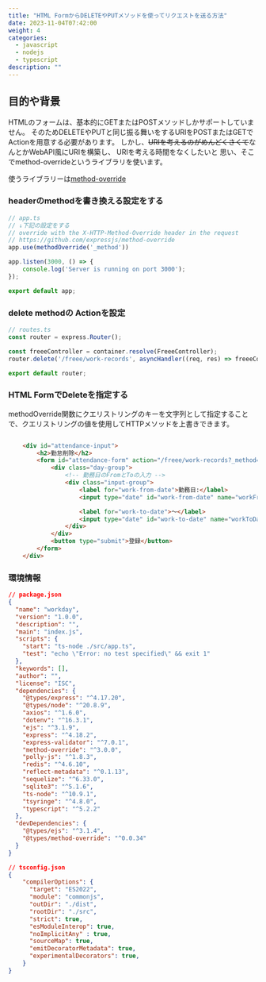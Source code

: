 ```yaml
---
title: "HTML FormからDELETEやPUTメソッドを使ってリクエストを送る方法"
date: 2023-11-04T07:42:00
weight: 4
categories:
  - javascript
  - nodejs
  - typescript
description: ""
---
```


## 目的や背景

HTMLのフォームは、基本的にGETまたはPOSTメソッドしかサポートしていません。
そのためDELETEやPUTと同じ振る舞いをするURIをPOSTまたはGETでActionを用意する必要があります。
しかし、~~URIを考えるのがめんどくさくて~~なんとかWebAPI風にURIを構築し、 URIを考える時間をなくしたいと
思い、そこでmethod-overrideというライブラリを使います。

使うライブラリーは[method-override](https://github.com/expressjs/method-override#method-override)

### headerのmethodを書き換える設定をする

```typescript
// app.ts
// ↓下記の設定をする
// override with the X-HTTP-Method-Override header in the request
// https://github.com/expressjs/method-override
app.use(methodOverride('_method'))

app.listen(3000, () => {
    console.log('Server is running on port 3000');
});

export default app;
```

### delete methodの Actionを設定

```typescript
// routes.ts
const router = express.Router();

const freeeController = container.resolve(FreeeController);
router.delete('/freee/work-records', asyncHandler((req, res) => freeeController.deleteWorkRecords(req, res)));

export default router;
```

### HTML FormでDeleteを指定する

methodOverride関数にクエリストリングのキーを文字列として指定することで、クエリストリングの値を使用してHTTPメソッドを上書きできます。

```html

    <div id="attendance-input">
        <h2>勤怠削除</h2>
        <form id="attendance-form" action="/freee/work-records?_method=DELETE" method="POST">
            <div class="day-group">
                <!-- 勤務日のFromとToの入力 -->
                <div class="input-group">
                    <label for="work-from-date">勤務日:</label>
                    <input type="date" id="work-from-date" name="workFromDate" required />

                    <label for="work-to-date">〜</label>
                    <input type="date" id="work-to-date" name="workToDate" required />
                </div>
            </div>
            <button type="submit">登録</button>
        </form>
    </div>

```

### 環境情報

```json
// package.json
{
  "name": "workday",
  "version": "1.0.0",
  "description": "",
  "main": "index.js",
  "scripts": {
    "start": "ts-node ./src/app.ts",
    "test": "echo \"Error: no test specified\" && exit 1"
  },
  "keywords": [],
  "author": "",
  "license": "ISC",
  "dependencies": {
    "@types/express": "^4.17.20",
    "@types/node": "^20.8.9",
    "axios": "^1.6.0",
    "dotenv": "^16.3.1",
    "ejs": "^3.1.9",
    "express": "^4.18.2",
    "express-validator": "^7.0.1",
    "method-override": "^3.0.0",
    "polly-js": "^1.8.3",
    "redis": "^4.6.10",
    "reflect-metadata": "^0.1.13",
    "sequelize": "^6.33.0",
    "sqlite3": "^5.1.6",
    "ts-node": "^10.9.1",
    "tsyringe": "^4.8.0",
    "typescript": "^5.2.2"
  },
  "devDependencies": {
    "@types/ejs": "^3.1.4",
    "@types/method-override": "^0.0.34"
  }
}

```

```json
// tsconfig.json
{
    "compilerOptions": {
      "target": "ES2022",
      "module": "commonjs",
      "outDir": "./dist",
      "rootDir": "./src",
      "strict": true,
      "esModuleInterop": true,
      "noImplicitAny" : true,
      "sourceMap": true,
      "emitDecoratorMetadata": true,
      "experimentalDecorators": true,
    }
}
```
